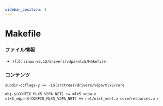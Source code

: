 ```yaml
---
sidebar_position: 1
---
```

# Makefile

### ファイル情報

- パス: `linux-v6.12/drivers/vdpa/mlx5/Makefile`

### コンテンツ

```txt
subdir-ccflags-y += -I$(srctree)/drivers/vdpa/mlx5/core

obj-$(CONFIG_MLX5_VDPA_NET) += mlx5_vdpa.o
mlx5_vdpa-$(CONFIG_MLX5_VDPA_NET) += net/mlx5_vnet.o core/resources.o core/mr.o net/debug.o

```
